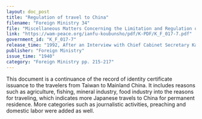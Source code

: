 ```yaml
---
layout: doc_post
title: "Regulation of travel to China"
filename: "Foreign Ministry 34"
file: "Miscellaneous Matters Concerning the Limitation and Regulation of Japanese Citizens Traveling to China at the Time of the Sino-Japanese Incident; Report of the Ministry of Colonial Affairs on the Regulation of Japanese Citizens Traveling to China (Vol. 2)"
link: "https://wam-peace.org/ianfu-koubunsho/pdf/K-PDF/K_F_017-7.pdf"
government_id: "K_F_017-7"
release_time: "1992, After an Interview with Chief Cabinet Secretary Katō Kōichi"
publisher: "Foreign Ministry"
issue_time: "1940"
category: "Foreign Ministry pp. 215-217"
---
```

This document is a continuance of the record of identity certificate issuance to the travelers from Taiwan to Mainland China. It includes reasons such as agriculture, fishing, mineral industry, food industry into the reasons for traveling, which indicates more Japanese travels to China for permanent residence. More categories such as journalistic activities, preaching and domestic labor were added as well.
